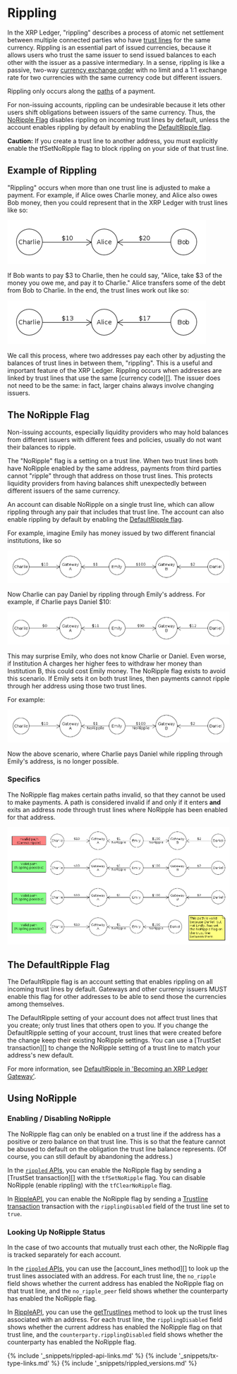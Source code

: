 # Rippling

In the XRP Ledger, "rippling" describes a process of atomic net settlement between multiple connected parties who have [trust lines](trust-lines-and-issuing.html) for the same currency. Rippling is an essential part of issued currencies, because it allows users who trust the same issuer to send issued balances to each other with the issuer as a passive intermediary. In a sense, rippling is like a passive, two-way [currency exchange order](offers.html) with no limit and a 1:1 exchange rate for two currencies with the same currency code but different issuers.

Rippling only occurs along the [paths](paths.html) of a payment.

For non-issuing accounts, rippling can be undesirable because it lets other users shift obligations between issuers of the same currency. Thus, the [NoRipple Flag](#the-noripple-flag) disables rippling on incoming trust lines by default, unless the account enables rippling by default by enabling the [DefaultRipple flag](#the-defaultripple-flag).

**Caution:** If you create a trust line to another address, you must explicitly enable the tfSetNoRipple flag to block rippling on your side of that trust line.

## Example of Rippling

"Rippling" occurs when more than one trust line is adjusted to make a payment. For example, if Alice owes Charlie money, and Alice also owes Bob money, then you could represent that in the XRP Ledger with trust lines like so:

![Charlie --($10)-- Alice -- ($20) -- Bob](img/noripple-01.png)

If Bob wants to pay $3 to Charlie, then he could say, "Alice, take $3 of the money you owe me, and pay it to Charlie." Alice transfers some of the debt from Bob to Charlie. In the end, the trust lines work out like so:

![Charlie --($13)-- Alice --($17)-- Bob](img/noripple-02.png)

We call this process, where two addresses pay each other by adjusting the balances of trust lines in between them, "rippling". This is a useful and important feature of the XRP Ledger. Rippling occurs when addresses are linked by trust lines that use the same [currency code][]. The issuer does not need to be the same: in fact, larger chains always involve changing issuers.

## The NoRipple Flag

Non-issuing accounts, especially liquidity providers who may hold balances from different issuers with different fees and policies, usually do not want their balances to ripple.

The "NoRipple" flag is a setting on a trust line. When two trust lines both have NoRipple enabled by the same address, payments from third parties cannot "ripple" through that address on those trust lines. This protects liquidity providers from having balances shift unexpectedly between different issuers of the same currency.

An account can disable NoRipple on a single trust line, which can allow rippling through any pair that includes that trust line. The account can also enable rippling by default by enabling the [DefaultRipple flag](#the-defaultripple-flag).

For example, imagine Emily has money issued by two different financial institutions, like so

![Charlie --($10)-- Institution A --($1)-- Emily --($100)-- Institution B --($2)-- Daniel](img/noripple-03.png)

Now Charlie can pay Daniel by rippling through Emily's address. For example, if Charlie pays Daniel $10:

![Charlie --($0)-- Institution A --($11)-- Emily --($90)-- Institution B --($12)-- Daniel](img/noripple-04.png)

This may surprise Emily, who does not know Charlie or Daniel. Even worse, if Institution A charges her higher fees to withdraw her money than Institution B, this could cost Emily money. The NoRipple flag exists to avoid this scenario. If Emily sets it on both trust lines, then payments cannot ripple through her address using those two trust lines.

For example:

![Charlie --($10)-- Institution A --($1, NoRipple)-- Emily --($100,NoRipple)-- Institution B --($2)-- Daniel](img/noripple-05.png)

Now the above scenario, where Charlie pays Daniel while rippling through Emily's address, is no longer possible.

### Specifics

The NoRipple flag makes certain paths invalid, so that they cannot be used to make payments. A path is considered invalid if and only if it enters **and** exits an address node through trust lines where NoRipple has been enabled for that address.

![Diagram demonstrating that NoRipple has to be set on both trust lines by the same address to do anything](img/noripple-06.png)


## The DefaultRipple Flag

The DefaultRipple flag is an account setting that enables rippling on all incoming trust lines by default. Gateways and other currency issuers MUST enable this flag for other addresses to be able to send those the currencies among themselves.

The DefaultRipple setting of your account does not affect trust lines that you create; only trust lines that others open to you. If you change the DefaultRipple setting of your account, trust lines that were created before the change keep their existing NoRipple settings. You can use a [TrustSet transaction][] to change the NoRipple setting of a trust line to match your address's new default.

For more information, see [DefaultRipple in 'Becoming an XRP Ledger Gateway'](become-an-xrp-ledger-gateway.html#defaultripple).


## Using NoRipple
<!--{# TODO: move these things into their own tutorials #}-->

### Enabling / Disabling NoRipple

The NoRipple flag can only be enabled on a trust line if the address has a positive or zero balance on that trust line. This is so that the feature cannot be abused to default on the obligation the trust line balance represents. (Of course, you can still default by abandoning the address.)

In the [`rippled` APIs](rippled-api.html), you can enable the NoRipple flag by sending a [TrustSet transaction][] with the `tfSetNoRipple` flag. You can disable NoRipple (enable rippling) with the `tfClearNoRipple` flag.

In [RippleAPI](rippleapi-reference.html), you can enable the NoRipple flag by sending a [Trustline transaction](rippleapi-reference.html#preparetrustline) transaction with the `ripplingDisabled` field of the trust line set to `true`.


### Looking Up NoRipple Status

In the case of two accounts that mutually trust each other, the NoRipple flag is tracked separately for each account.

In the [`rippled` APIs](rippled-api.html), you can use the [account_lines method][] to look up the trust lines associated with an address. For each trust line, the `no_ripple` field shows whether the current address has enabled the NoRipple flag on that trust line, and the `no_ripple_peer` field shows whether the counterparty has enabled the NoRipple flag.

In [RippleAPI](rippleapi-reference.html), you can use the [getTrustlines](rippleapi-reference.html#gettrustlines) method to look up the trust lines associated with an address. For each trust line, the `ripplingDisabled` field shows whether the current address has enabled the NoRipple flag on that trust line, and the `counterparty.ripplingDisabled` field shows whether the counterparty has enabled the NoRipple flag.

<!--{# common link defs #}-->
{% include '_snippets/rippled-api-links.md' %}
{% include '_snippets/tx-type-links.md' %}
{% include '_snippets/rippled_versions.md' %}
